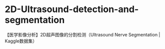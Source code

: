 # 2D-Ultrasound-detection-and-segmentation
【医学影像分析】2D超声图像的分割检测（Ultrasound Nerve Segmentation | Kaggle数据集）

